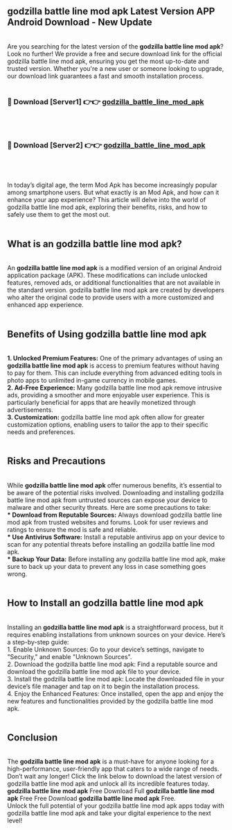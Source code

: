 ## godzilla battle line mod apk Latest Version APP Android Download - New Update
<br>
Are you searching for the latest version of the <strong>godzilla battle line mod apk</strong>? Look no further! We provide a free and secure download link for the official godzilla battle line mod apk, ensuring you get the most up-to-date and trusted version. Whether you're a new user or someone looking to upgrade, our download link guarantees a fast and smooth installation process.
<br>
<br>
<h3>🔴 Download [Server1] 👉👉 <a href="https://modyolo.store/godzilla+battle+line+mod+apk">godzilla_battle_line_mod_apk</a></h3><br>
<br>
<h3>🔴 Download [Server2] 👉👉 <a href="https://modyolo.store/godzilla+battle+line+mod+apk">godzilla_battle_line_mod_apk</a></h3><br>
<br>
<br>
In today’s digital age, the term Mod Apk has become increasingly popular among smartphone users. But what exactly is an Mod Apk, and how can it enhance your app experience? This article will delve into the world of godzilla battle line mod apk, exploring their benefits, risks, and how to safely use them to get the most out.
<br>
<br>
<h2>What is an godzilla battle line mod apk?</h2>
<br>
An <strong>godzilla battle line mod apk</strong> is a modified version of an original Android application package (APK). These modifications can include unlocked features, removed ads, or additional functionalities that are not available in the standard version. godzilla battle line mod apk are created by developers who alter the original code to provide users with a more customized and enhanced app experience.
<br>
<br>
<h2>Benefits of Using godzilla battle line mod apk</h2>
<br>
<strong> 1. Unlocked Premium Features:</strong> One of the primary advantages of using an <strong>godzilla battle line mod apk</strong> is access to premium features without having to pay for them. This can include everything from advanced editing tools in photo apps to unlimited in-game currency in mobile games.
<br>
<strong> 2. Ad-Free Experience:</strong> Many godzilla battle line mod apk remove intrusive ads, providing a smoother and more enjoyable user experience. This is particularly beneficial for apps that are heavily monetized through advertisements.
<br>
<strong> 3. Customization:</strong> godzilla battle line mod apk often allow for greater customization options, enabling users to tailor the app to their specific needs and preferences.
<br>
<br>
<h2>Risks and Precautions</h2>
<br>
While <strong>godzilla battle line mod apk</strong> offer numerous benefits, it’s essential to be aware of the potential risks involved. Downloading and installing godzilla battle line mod apk from untrusted sources can expose your device to malware and other security threats. Here are some precautions to take:
<br>
<strong> * Download from Reputable Sources:</strong> Always download godzilla battle line mod apk from trusted websites and forums. Look for user reviews and ratings to ensure the mod is safe and reliable.
<br>
<strong> * Use Antivirus Software:</strong> Install a reputable antivirus app on your device to scan for any potential threats before installing an godzilla battle line mod apk.
<br>
<strong> * Backup Your Data:</strong> Before installing any godzilla battle line mod apk, make sure to back up your data to prevent any loss in case something goes wrong.
<br>
<br>
<h2>How to Install an godzilla battle line mod apk</h2>
<br>
Installing an <strong>godzilla battle line mod apk</strong> is a straightforward process, but it requires enabling installations from unknown sources on your device. Here’s a step-by-step guide:
<br>
 1. Enable Unknown Sources: Go to your device’s settings, navigate to "Security," and enable "Unknown Sources".
<br>
 2. Download the godzilla battle line mod apk: Find a reputable source and download the godzilla battle line mod apk file to your device.
<br>
 3. Install the godzilla battle line mod apk: Locate the downloaded file in your device’s file manager and tap on it to begin the installation process.
<br>
 4. Enjoy the Enhanced Features: Once installed, open the app and enjoy the new features and functionalities provided by the godzilla battle line mod apk.
<br>
<br>
<h2><strong>Conclusion</strong></h2>
<br>
The <strong>godzilla battle line mod apk</strong> is a must-have for anyone looking for a high-performance, user-friendly app that caters to a wide range of needs. Don’t wait any longer! Click the link below to download the latest version of godzilla battle line mod apk and unlock all its incredible features today.
<br>
<strong>godzilla battle line mod apk</strong> Free Download Full <strong>godzilla battle line mod apk</strong> Free Free Download <strong>godzilla battle line mod apk</strong> Free.
<br>
Unlock the full potential of your godzilla battle line mod apk apps today with godzilla battle line mod apk and take your digital experience to the next level!